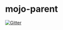 # mojo-parent

[![Gitter](https://badges.gitter.im/Join%20Chat.svg)](https://gitter.im/mojohaus/mojo-parent?utm_source=badge&utm_medium=badge&utm_campaign=pr-badge&utm_content=badge)